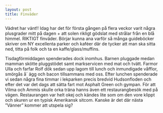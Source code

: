 ```yaml
---
layout: post
title: Finväder
---
```

Vädret har vänt!! Idag har det för första gången på flera veckor varit några
plusgrader mitt på dagen + att solen rikligt gödslat med strålar från en blå
himmel. RIKTIGT finväder. Börjar kunna ana varför så många guideböcker skriver
om NY excellenta parker och kaféer där de tycker att man ska sitta ned, titta
på folk och ta en kaffe/glass/muffins.  

Tisdagförmiddagen spenderades dock inomhus. Barnen pluggade medan mamman skötte
pluggstödet samt markservicen med mat och tvätt. Farmor Ulla och farfar Rolf
dök sedan upp lagom till lunch och inmundigade våfflor, smörgås å´ ägg och
bacon tillsammans med oss.  Efter lunchen spenderade vi sedan några fina timmar
i lekparken precis bredvid Hudsonfloden och efter det var det dags att sätta
fart mot Asphalt Green och gympan. För att Vilma och Ammis skulle orka träna
hanns även ett restaurangbesök med på vägen. Restaurangen var helt okej och
kändes lite som om den vore klippt och skuren ur en typisk Amerikansk sitcom.
Kanske är det där nästa ”Vänner” kommer att utspela sig?
